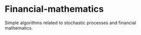 # Financial-mathematics
Simple algorithms related to stochastic processes and financial mathematics.

